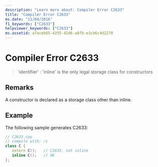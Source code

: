 ```yaml
---
description: "Learn more about: Compiler Error C2633"
title: "Compiler Error C2633"
ms.date: "11/04/2016"
f1_keywords: ["C2633"]
helpviewer_keywords: ["C2633"]
ms.assetid: a7aceb65-4255-42d6-a8fb-e3cb6c4d2270
---
```

# Compiler Error C2633

> 'identifier' : 'inline' is the only legal storage class for constructors

## Remarks

A constructor is declared as a storage class other than inline.

## Example

The following sample generates C2633:

```cpp
// C2633.cpp
// compile with: /c
class C {
   extern C();   // C2633, not inline
   inline C();   // OK
};
```
